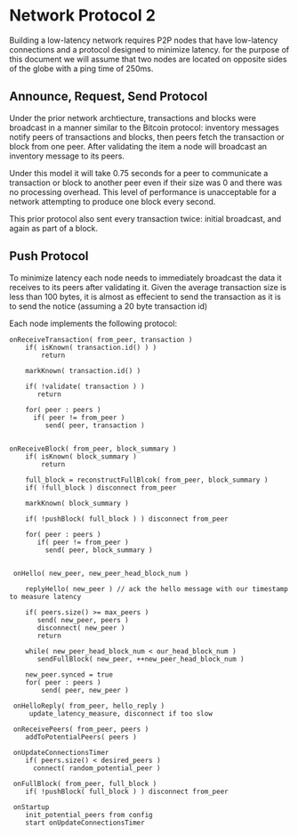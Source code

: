 # Network Protocol 2

Building a low-latency network requires P2P nodes that have low-latency 
connections and a protocol designed to minimize latency. for the purpose
of this document we will assume that two nodes are located on opposite
sides of the globe with a ping time of 250ms.   


## Announce, Request, Send Protocol 
Under the prior network archtiecture, transactions and blocks were broadcast
in a manner similar to the Bitcoin protocol: inventory messages notify peers of
transactions and blocks, then peers fetch the transaction or block from one
peer.  After validating the item a node will broadcast an inventory message to
its peers.

Under this model it will take 0.75 seconds for a peer to communicate a transaction
or block to another peer even if their size was 0 and there was no processing overhead. 
This level of performance is unacceptable for a network attempting to produce one block
every second. 

This prior protocol also sent every transaction twice: initial broadcast, and again as
part of a block.  


## Push Protocol 
To minimize latency each node needs to immediately broadcast the data it receives 
to its peers after validating it.   Given the average transaction size is less than
100 bytes, it is almost as effecient to send the transaction as it is to send
the notice (assuming a 20 byte transaction id)

Each node implements the following protocol:


    onReceiveTransaction( from_peer, transaction )
        if( isKnown( transaction.id() ) ) 
            return

        markKnown( transaction.id() )

        if( !validate( transaction ) ) 
           return

        for( peer : peers )
          if( peer != from_peer )
             send( peer, transaction )


    onReceiveBlock( from_peer, block_summary )
        if( isKnown( block_summary ) 
            return

        full_block = reconstructFullBlcok( from_peer, block_summary )
        if( !full_block ) disconnect from_peer 

        markKnown( block_summary )

        if( !pushBlock( full_block ) ) disconnect from_peer 

        for( peer : peers )
           if( peer != from_peer )
             send( peer, block_summary )
             

     onHello( new_peer, new_peer_head_block_num )

        replyHello( new_peer ) // ack the hello message with our timestamp to measure latency

        if( peers.size() >= max_peers )
           send( new_peer, peers )
           disconnect( new_peer )
           return
          
        while( new_peer_head_block_num < our_head_block_num )
           sendFullBlock( new_peer, ++new_peer_head_block_num )

        new_peer.synced = true
        for( peer : peers )
            send( peer, new_peer )

     onHelloReply( from_peer, hello_reply )
         update_latency_measure, disconnect if too slow
    
     onReceivePeers( from_peer, peers )
        addToPotentialPeers( peers )

     onUpdateConnectionsTimer
        if( peers.size() < desired_peers )
          connect( random_potential_peer )

     onFullBlock( from_peer, full_block )
        if( !pushBlock( full_block ) ) disconnect from_peer 

     onStartup
        init_potential_peers from config
        start onUpdateConnectionsTimer
     
